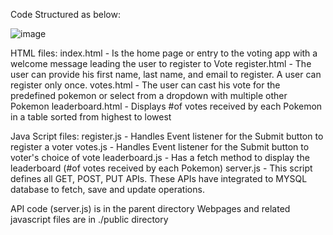 
Code Structured as below:

![image](https://github.com/user-attachments/assets/72f77776-b56a-4fd1-b0b6-84150f5c2ec4)

HTML files:
index.html - Is the home page or entry to the voting app with a welcome message leading the user to register to Vote
register.html - The user can provide his first name, last name, and email to register. A user can register only once.
votes.html - The user can cast his vote for the predefined pokemon or select from a dropdown with multiple other Pokemon
leaderboard.html - Displays #of votes received by each Pokemon in a table sorted from highest to lowest


Java Script files:
register.js - Handles Event listener for the Submit button to register a voter
votes.js - Handles Event listener for the Submit button to voter's choice of vote
leaderboard.js - Has a fetch method to display the leaderboard (#of votes received by each Pokemon)
server.js - This script defines all GET, POST, PUT APIs. These APIs have integrated to MYSQL database to fetch, save and update operations.

API code (server.js) is in the parent directory
Webpages and related javascript files are in ./public directory
